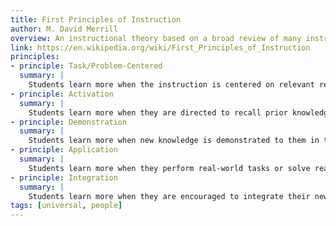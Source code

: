 ```yaml
---
title: First Principles of Instruction
author: M. David Merrill
overview: An instructional theory based on a broad review of many instructional models and theories.
link: https://en.wikipedia.org/wiki/First_Principles_of_Instruction
principles:
- principle: Task/Problem-Centered
  summary: |
    Students learn more when the instruction is centered on relevant real-world tasks or problems, including a series of tasks or problems that progress from simple to complex.
- principle: Activation
  summary: |
    Students learn more when they are directed to recall prior knowledge, to recall a structure for organizing that knowledge, or are given a structure for organizing new knowledge. This activation can also include a foundational learning experience upon which new learning can be based.
- principle: Demonstration
  summary: |
    Students learn more when new knowledge is demonstrated to them in the context of real-world tasks or problems. The knowledge that is demonstrated is both informational and skill-based. Demonstration is enhanced when it adheres to research-based principles of e-learning.
- principle: Application
  summary: |
    Students learn more when they perform real-world tasks or solve real-world problems and receive feedback and appropriate guidance during that application.
- principle: Integration
  summary: |
    Students learn more when they are encouraged to integrate their new knowledge into their life through reflection, discussion, debate, and/or presentation of new knowledge.
tags: [universal, people]
---
```

